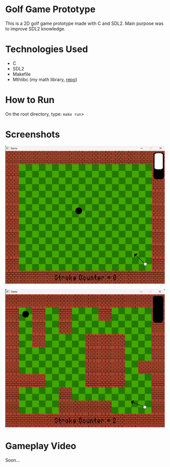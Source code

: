 # Golf Game Prototype

This is a 2D golf game prototype made with C and SDL2. Main purpose was to improve SDL2 knowledge.

# Technologies Used

- C 
- SDL2
- Makefile
- Mthlibc (my math library, [repo](https://github.com/Henrique-Shiguemoto/mthlibc))

# How to Run

On the root directory, type: <code>make run</code>>

# Screenshots

![simple_level](/readme_imgs/simple_level.png)

![less_simple_level](/readme_imgs/less_simple_level.png)

# Gameplay Video

Soon...